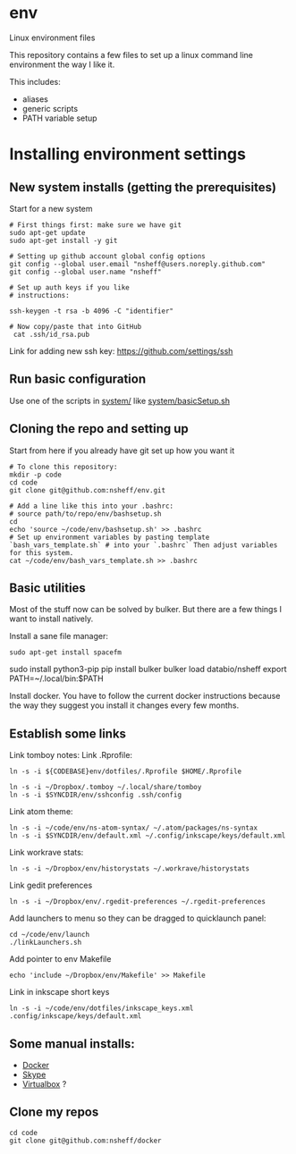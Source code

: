 # env
Linux environment files

This repository contains a few files to set up a linux command line environment the way I like it.

This includes:

* aliases
* generic scripts
* PATH variable setup


# Installing environment settings

## New system installs (getting the prerequisites)
Start for a new system

	# First things first: make sure we have git
	sudo apt-get update
	sudo apt-get install -y git

	# Setting up github account global config options
	git config --global user.email "nsheff@users.noreply.github.com"
	git config --global user.name "nsheff"

	# Set up auth keys if you like
	# instructions:
	
	ssh-keygen -t rsa -b 4096 -C "identifier"
	
	# Now copy/paste that into GitHub
	 cat .ssh/id_rsa.pub

Link for adding new ssh key: https://github.com/settings/ssh

## Run basic configuration

Use one of the scripts in [system/](system) like [system/basicSetup.sh](system/basicSetup.sh)

## Cloning the repo and setting up
Start from here if you already have git set up how you want it

	# To clone this repository:
	mkdir -p code
	cd code
	git clone git@github.com:nsheff/env.git
	
	# Add a line like this into your .bashrc:
	# source path/to/repo/env/bashsetup.sh
	cd
	echo 'source ~/code/env/bashsetup.sh' >> .bashrc
	# Set up environment variables by pasting template `bash_vars_template.sh` # into your `.bashrc` Then adjust variables for this system.
	cat ~/code/env/bash_vars_template.sh >> .bashrc

## Basic utilities

Most of the stuff now can be solved by bulker. But there are a few things I want to install natively.

Install a sane file manager:

```
sudo apt-get install spacefm
```

sudo install python3-pip
pip install bulker
bulker load databio/nsheff
export PATH=~/.local/bin:$PATH


Install docker. You have to follow the current docker instructions because the way they suggest you install it changes every few months.

## Establish some links

Link tomboy notes:
Link .Rprofile:

	ln -s -i ${CODEBASE}env/dotfiles/.Rprofile $HOME/.Rprofile

	ln -s -i ~/Dropbox/.tomboy ~/.local/share/tomboy
	ln -s -i $SYNCDIR/env/sshconfig .ssh/config

Link atom theme:

	ln -s -i ~/code/env/ns-atom-syntax/ ~/.atom/packages/ns-syntax
	ln -s -i $SYNCDIR/env/default.xml ~/.config/inkscape/keys/default.xml

Link workrave stats:

	ln -s -i ~/Dropbox/env/historystats ~/.workrave/historystats

Link gedit preferences

	ln -s -i ~/Dropbox/env/.rgedit-preferences ~/.rgedit-preferences

Add launchers to menu so they can be dragged to quicklaunch panel:

	cd ~/code/env/launch
	./linkLaunchers.sh
	
Add pointer to env Makefile

	echo 'include ~/Dropbox/env/Makefile' >> Makefile
	
Link in inkscape short keys

	ln -s -i ~/code/env/dotfiles/inkscape_keys.xml .config/inkscape/keys/default.xml

## Some manual installs:
* [Docker](https://docs.docker.com/ee/docker-ee/ubuntu/)
* [Skype]()
* [Virtualbox]() ?

## Clone my repos
	cd code
	git clone git@github.com:nsheff/docker
